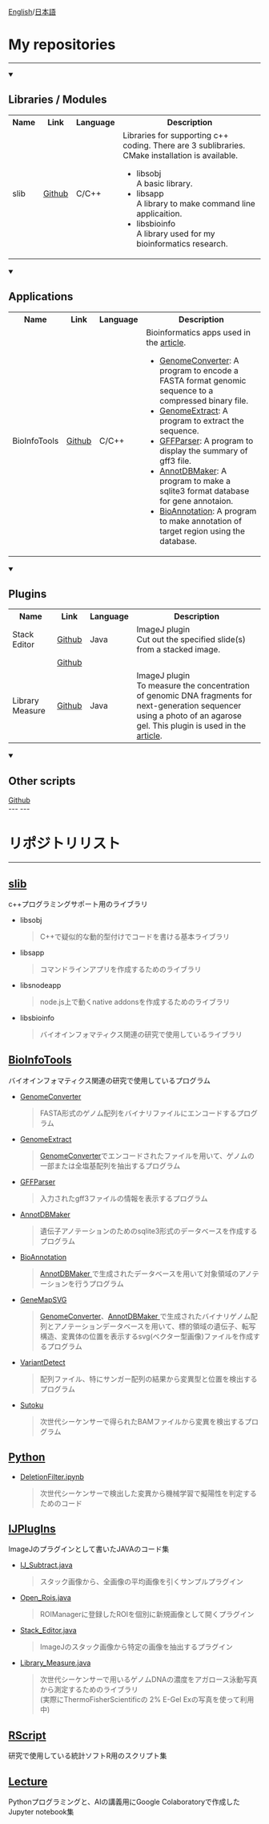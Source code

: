 [English](#My-repositories)/[日本語](#リポジトリリスト)   

# My repositories
---
<details open>
  <summary><h2>Libraries / Modules</h2></summary>  
  <table>
    <tr>
      <th>Name</th><th>Link</th><th>Language</th><th>Description</th>
    </tr>
    <tr>
      <td>slib</td>
      <td><a href="https://github.com/YujiSue/slib">Github</a></td>
      <td>C/C++</td>
      <td>Libraries for supporting c++ coding. There are 3 sublibraries.<br>CMake installation is available.<br>
      <ul>
        <li>libsobj <br> A basic library.</li>
        <li>libsapp <br> A library to make command line applicaition.</li>
        <li>libsbioinfo <br> A library used for my bioinformatics research. </li>
      </ul>
      </td> 
    </tr>
  </table>
</details>
<details open>
  <summary><h2>Applications</h2></summary>
  <table>
    <tr>
      <th>Name</th><th>Link</th><th>Language</th><th>Description</th>
    </tr>
    <tr>
      <td>BioInfoTools</td>
      <td><a href="https://github.com/YujiSue/BioInfoTools">Github</a></td>
      <td>C/C++</td>
      <td>Bioinformatics apps used in the <a href="https://pubmed.ncbi.nlm.nih.gov/33828169/"> article</a>.<br>
      <ul>
        <li><a href="https://github.com/YujiSue/BioInfoTools/tree/master/GenomeConverter">GenomeConverter</a>: A program to encode a FASTA format genomic sequence to a compressed binary file.</li>
        <li><a href="https://github.com/YujiSue/BioInfoTools/tree/master/GenomeExtract">GenomeExtract</a>: A program to extract the sequence.</li>
        <li><a href="https://github.com/YujiSue/BioInfoTools/tree/master/GFFParser">GFFParser</a>: A program to display the summary of gff3 file.</li>
        <li><a href="https://github.com/YujiSue/BioInfoTools/tree/master/AnnotDBMaker">AnnotDBMaker</a>: A program to make a sqlite3 format database for gene annotaion.</li>
        <li><a href="https://github.com/YujiSue/BioInfoTools/tree/master/BioAnnotation">BioAnnotation</a>: A program to make annotation of target region using the database.</li>
      </ul>
      </td> 
    </tr>
  </table>
</details>
<details open>
  <summary><h2>Plugins</h2></summary>  
  <table>
    <tr>
      <th>Name</th><th>Link</th><th>Language</th><th>Description</th>
    </tr>
    <tr>
      <td>Stack Editor</td>
      <td><a href="https://github.com/YujiSue/IJPlugIns/blob/master/Stack_Editor.java">Github</a></td>
      <td>Java</td>
      <td>ImageJ plugin<br/>
      Cut out the specified slide(s) from a stacked image.
      </td> 
    </tr>
    <tr>
      <td></td>
      <td><a href="">Github</a></td>
      <td></td>
      <td>
      </td> 
    </tr>
    <tr>
      <td>Library Measure</td>
      <td><a href="https://github.com/YujiSue/IJPlugIns/blob/master/Library_Measure.java">Github</a></td>
      <td>Java</td>
      <td>ImageJ plugin<br>
      To measure the concentration of genomic DNA fragments for next-generation sequencer using a photo of an agarose gel.
      This plugin is used in the <a href="https://pubmed.ncbi.nlm.nih.gov/33828169/"> article</a>.
      </td> 
    </tr>
  </table>
</details>
<details open>
  <summary><h2>Other scripts</h2></summary>
  <tr>
      <td></td>
      <td><a href="">Github</a></td>
      <td></td>
      <td>
      </td> 
    </tr>

</details>
---
---

# リポジトリリスト 
---

## [slib](https://github.com/YujiSue/slib)

c++プログラミングサポート用のライブラリ  

* libsobj  
  > C++で疑似的な動的型付けでコードを書ける基本ライブラリ
  
* libsapp  
  > コマンドラインアプリを作成するためのライブラリ  

* libsnodeapp  
  > node.js上で動くnative addonsを作成するためのライブラリ  

* libsbioinfo  
  > バイオインフォマティクス関連の研究で使用しているライブラリ 

## [BioInfoTools](https://github.com/YujiSue/BioInfoTools)
バイオインフォマティクス関連の研究で使用しているプログラム

* [GenomeConverter](https://github.com/YujiSue/GenomeConverter)

  > FASTA形式のゲノム配列をバイナリファイルにエンコードするプログラム

* [GenomeExtract](https://github.com/YujiSue/BioInfoTools/tree/master/GenomeExtract)

  > [GenomeConverter](https://github.com/YujiSue/GenomeConverter)でエンコードされたファイルを用いて、ゲノムの一部または全塩基配列を抽出するプログラム


* [GFFParser](https://github.com/YujiSue/BioInfoTools/tree/master/GFFParser)

  > 入力されたgff3ファイルの情報を表示するプログラム

* [AnnotDBMaker ](https://github.com/YujiSue/BioInfoTools/tree/master/AnnotDBMaker)

  > 遺伝子アノテーションのためのsqlite3形式のデータベースを作成するプログラム

* [BioAnnotation](https://github.com/YujiSue/BioAnnotation)

  > [AnnotDBMaker ](https://github.com/YujiSue/BioInfoTools/tree/master/AnnotDBMaker)で生成されたデータベースを用いて対象領域のアノテーションを行うプログラム

* [GeneMapSVG](https://github.com/YujiSue/BioInfoTools/tree/master/GeneMapSVG)

  > [GenomeConverter](https://github.com/YujiSue/GenomeConverter)、[AnnotDBMaker ](https://github.com/YujiSue/BioInfoTools/tree/master/AnnotDBMaker)で生成されたバイナリゲノム配列とアノテーションデータベースを用いて、標的領域の遺伝子、転写構造、変異体の位置を表示するsvg(ベクター型画像)ファイルを作成するプログラム

* [VariantDetect](https://github.com/YujiSue/BioInfoTools/tree/master/VariantDetect)

  > 配列ファイル、特にサンガー配列の結果から変異型と位置を検出するプログラム

* [Sutoku](https://github.com/YujiSue/Sutoku)

  > 次世代シーケンサーで得られたBAMファイルから変異を検出するプログラム

## [Python](https://github.com/YujiSue/python)

* [DeletionFilter.ipynb](https://github.com/YujiSue/python/blob/master/DeletionFilter.ipynb)  
  
  > 次世代シーケンサーで検出した変異から機械学習で擬陽性を判定するためのコード

## [IJPlugIns](https://github.com/YujiSue/IJPlugIns)

ImageJのプラグインとして書いたJAVAのコード集

* [IJ_Subtract.java](https://github.com/YujiSue/IJPlugIns/blob/master/IJ_Subtract.java)  

  > スタック画像から、全画像の平均画像を引くサンプルプラグイン  
  
* [Open_Rois.java](https://github.com/YujiSue/IJPlugIns/blob/master/Open_Rois.java)  

  > ROIManagerに登録したROIを個別に新規画像として開くプラグイン

* [Stack_Editor.java](https://github.com/YujiSue/IJPlugIns/blob/master/Stack_Editor.java)  
  
  > ImageJのスタック画像から特定の画像を抽出するプラグイン  

* [Library_Measure.java](https://github.com/YujiSue/IJPlugIns/blob/master/Library_Measure.java)  

  > 次世代シーケンサーで用いるゲノムDNAの濃度をアガロース泳動写真から測定するためのライブラリ  
  (実際にThermoFisherScientificの 2% E-Gel Exの写真を使って利用中)

## [RScript](https://github.com/YujiSue/RScript)

研究で使用している統計ソフトR用のスクリプト集

## [Lecture](https://github.com/YujiSue/Lecture)

  Pythonプログラミングと、AIの講義用にGoogle Colaboratoryで作成したJupyter notebook集
